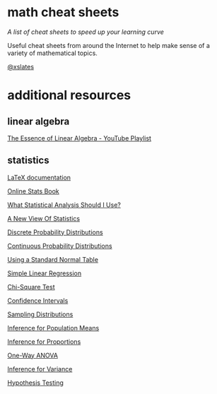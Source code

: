 # math cheat sheets
*A list of cheat sheets to speed up your learning curve*

Useful cheat sheets from around the Internet to help make sense of a variety of mathematical topics.

[@xslates](https://twitter.com/xslates)

# additional resources

## linear algebra

[The Essence of Linear Algebra - YouTube Playlist](https://www.youtube.com/watch?list=PLZHQObOWTQDPD3MizzM2xVFitgF8hE_ab&v=kjBOesZCoqc)

## statistics

[LaTeX documentation](https://en.wikibooks.org/wiki/LaTeX/Mathematics)

[Online Stats Book](http://onlinestatbook.com/2/index.html)

[What Statistical Analysis Should I Use?](http://www.ats.ucla.edu/stat/stata/whatstat/whatstat.htm)

[A New View Of Statistics](http://www.sportsci.org/resource/stats/contents.html)

[Discrete Probability Distributions](https://www.youtube.com/playlist?list=PLvxOuBpazmsNIHP5cz37oOPZx0JKyNszN)

[Continuous Probability Distributions](https://www.youtube.com/playlist?list=PLvxOuBpazmsPDZGwqhhjE3KkLWnTD34R0)

[Using a Standard Normal Table](https://www.youtube.com/playlist?list=PLvxOuBpazmsPuOFtb3lgcFHyXBqP1--B6)

[Simple Linear Regression](https://www.youtube.com/playlist?list=PLvxOuBpazmsND0vmkP1ECjTloiVz-pXla)

[Chi-Square Test](https://www.youtube.com/playlist?list=PLvxOuBpazmsN5B0UrQaASorbf2v2KqGSt)

[Confidence Intervals](https://www.youtube.com/playlist?list=PLvxOuBpazmsMdPBRxBTvwLv5Lhuk0tuXh)

[Sampling Distributions](https://www.youtube.com/playlist?list=PLvxOuBpazmsP7UN00cNZX64N1o_8635ds)

[Inference for Population Means](https://www.youtube.com/playlist?list=PLvxOuBpazmsN0jpds3sD1vHmAlw5XFKx-)

[Inference for Proportions](https://www.youtube.com/playlist?list=PLvxOuBpazmsOXoys_s9qkbspk_BlOtWcW)

[One-Way ANOVA](https://www.youtube.com/playlist?list=PLvxOuBpazmsNqPdvhkF_l55tHdDNW3z-7)

[Inference for Variance](https://www.youtube.com/playlist?list=PLvxOuBpazmsMNIgaarUNmvs70sAjiPeVM)

[Hypothesis Testing](https://www.youtube.com/playlist?list=PLvxOuBpazmsNo893xlpXNfMzVpRBjDH67)


